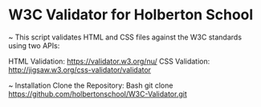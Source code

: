 # W3C Validator for Holberton School


~ This script validates HTML and CSS files against the W3C standards using two APIs:

HTML Validation: https://validator.w3.org/nu/
CSS Validation: http://jigsaw.w3.org/css-validator/validator

~ Installation
Clone the Repository:
Bash
git clone https://github.com/holbertonschool/W3C-Validator.git

